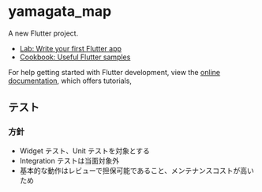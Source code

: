 # yamagata_map

A new Flutter project.


- [Lab: Write your first Flutter app](https://docs.flutter.dev/get-started/codelab)
- [Cookbook: Useful Flutter samples](https://docs.flutter.dev/cookbook)

For help getting started with Flutter development, view the
[online documentation](https://docs.flutter.dev/), which offers tutorials,

## テスト

### 方針

- Widget テスト、Unit テストを対象とする
- Integration テストは当面対象外
- 基本的な動作はレビューで担保可能であること、メンテナンスコストが高いため


